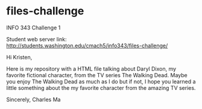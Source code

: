 # files-challenge
INFO 343 Challenge 1

Student web server link: http://students.washington.edu/cmach5/info343/files-challenge/

Hi Kristen,

Here is my repository with a HTML file talking about Daryl Dixon, my favorite fictional character, from the TV series
The Walking Dead. Maybe you enjoy The Walking Dead as much as I do but if not, I hope you learned a little something about the 
my favorite character from the amazing TV series.

Sincerely,
Charles Ma
